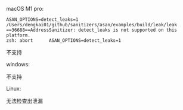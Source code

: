 macOS M1 pro: 

```
ASAN_OPTIONS=detect_leaks=1 /Users/dengkai01/github/sanitizers/asan/examples/build/leak/leak 
==36688==AddressSanitizer: detect_leaks is not supported on this platform.
zsh: abort      ASAN_OPTIONS=detect_leaks=1 
```

不支持



windows:

不支持



Linux:

无法检查出泄漏

